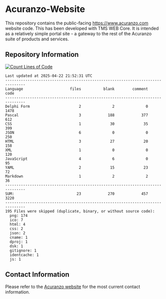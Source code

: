 # Acuranzo-Website
This repository contains the public-facing https://www.acuranzo.com website code. This has been developed with TMS WEB Core. It is intended as a relatively simple portal site - a gateway to the rest of the Acuranzo suite of products and services. 

## Repository Information
[![Count Lines of Code](https://github.com/lanboss-ltd/Acuranzo-Website/actions/workflows/main.yml/badge.svg)](https://github.com/lanboss-ltd/Acuranzo-Website/actions/workflows/main.yml)
<!--CLOC-START -->
```
Last updated at 2025-04-22 21:52:31 UTC
-------------------------------------------------------------------------------
Language                     files          blank        comment           code
-------------------------------------------------------------------------------
Delphi Form                      2              2              0           1478
Pascal                           3            188            377            612
CSS                              1             30             35            399
JSON                             6              0              0            250
HTML                             3             27             20            158
XML                              1              0              0            120
JavaScript                       4              6              0             95
YAML                             2             15             23             72
Markdown                         1              2              2             36
-------------------------------------------------------------------------------
SUM:                            23            270            457           3220
-------------------------------------------------------------------------------
195 Files were skipped (duplicate, binary, or without source code):
  png: 174
  ico: 7
  html: 4
  css: 2
  json: 2
  cname: 1
  dproj: 1
  dsk: 1
  gitignore: 1
  identcache: 1
  js: 1
```
<!--CLOC-END-->

## Contact Information
Please refer to the [Acuranzo website](https://www.acuranzo.com) for the most current contact information.
